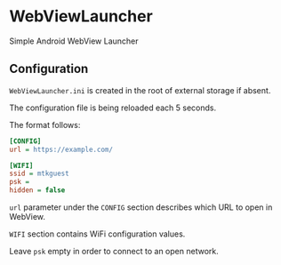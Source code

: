 # WebViewLauncher

Simple Android WebView Launcher

## Configuration

`WebViewLauncher.ini` is created in the root of external storage if absent.

The configuration file is being reloaded each 5 seconds.

The format follows:

```ini
[CONFIG]
url = https://example.com/

[WIFI]
ssid = mtkguest
psk =
hidden = false
```

`url` parameter under the `CONFIG` section describes which URL to open in WebView.

`WIFI` section contains WiFi configuration values.

Leave `psk` empty in order to connect to an open network.


